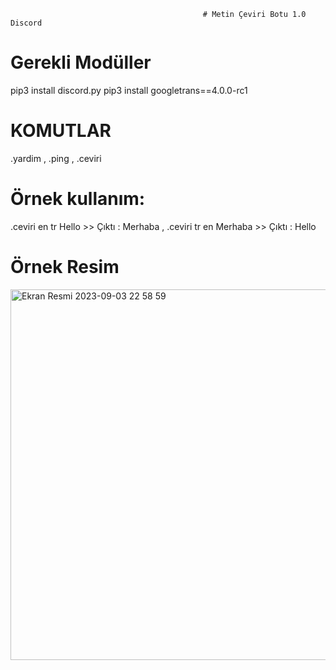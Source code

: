                                                # Metin Çeviri Botu 1.0 Discord

# Gerekli Modüller
pip3 install discord.py
pip3 install googletrans==4.0.0-rc1


# KOMUTLAR 
.yardim , .ping , .ceviri 

# Örnek kullanım: 
.ceviri en tr Hello >> Çıktı : Merhaba , .ceviri tr en Merhaba >> Çıktı : Hello

# Örnek Resim
<img width="593" alt="Ekran Resmi 2023-09-03 22 58 59" src="https://github.com/Hearlenss/CeviriBotu/assets/82780619/ad0a8f5f-d01d-4146-9b86-7d8237fe1137">
